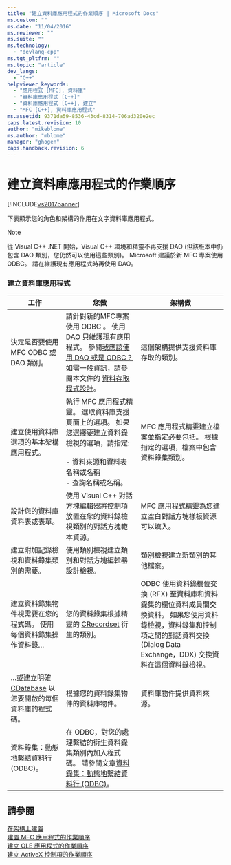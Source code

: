 ```yaml
---
title: "建立資料庫應用程式的作業順序 | Microsoft Docs"
ms.custom: ""
ms.date: "11/04/2016"
ms.reviewer: ""
ms.suite: ""
ms.technology: 
  - "devlang-cpp"
ms.tgt_pltfrm: ""
ms.topic: "article"
dev_langs: 
  - "C++"
helpviewer_keywords: 
  - "應用程式 [MFC], 資料庫"
  - "資料庫應用程式 [C++]"
  - "資料庫應用程式 [C++], 建立"
  - "MFC [C++], 資料庫應用程式"
ms.assetid: 9371da59-8536-43cd-8314-706ad320e2ec
caps.latest.revision: 10
author: "mikeblome"
ms.author: "mblome"
manager: "ghogen"
caps.handback.revision: 6
---
```

# 建立資料庫應用程式的作業順序
[!INCLUDE[vs2017banner](../assembler/inline/includes/vs2017banner.md)]

下表顯示您的角色和架構的作用在文字資料庫應用程式。  
  
> [!NOTE]
>  從 Visual C\+\+ .NET 開始，Visual C\+\+ 環境和精靈不再支援 DAO \(但該版本中仍包含 DAO 類別，您仍然可以使用這些類別\)。  Microsoft 建議於新 MFC 專案使用 ODBC。  請在維護現有應用程式時再使用 DAO。  
  
### 建立資料庫應用程式  
  
|工作|您做|架構做|  
|--------|--------|---------|  
|決定是否要使用 MFC ODBC 或 DAO 類別。|請針對新的MFC專案使用 ODBC 。  使用 DAO 只維護現有應用程式。  參閱[我應該使用 DAO 或是 ODBC？](../data/should-i-use-dao-or-odbc-q.md) 如需一般資訊，請參閱本文件的 [資料存取程式設計](../data/data-access-programming-mfc-atl.md)。|這個架構提供支援資料庫存取的類別。|  
|建立使用資料庫選項的基本架構應用程式。|執行 MFC 應用程式精靈。  選取資料庫支援頁面上的選項。  如果您選擇要建立資料錄檢視的選項，請指定:<br /><br /> -   資料來源和資料表名稱或名稱<br />-   查詢名稱或名稱。|MFC 應用程式精靈建立檔案並指定必要包括。  根據指定的選項，檔案中包含資料錄集類別。|  
|設計您的資料庫資料表或表單。|使用 Visual C\+\+ 對話方塊編輯器將控制項放置在您的資料錄檢視類別的對話方塊範本資源。|MFC 應用程式精靈為您建立空白對話方塊樣板資源可以填入。|  
|建立附加記錄檢視和資料錄集類別的需要。|使用類別檢視建立類別和對話方塊編輯器設計檢視。|類別檢視建立新類別的其他檔案。|  
|建立資料錄集物件視需要在您的程式碼。  使用每個資料錄集操作資料錄…|您的資料錄集根據精靈的 [CRecordset](../mfc/reference/crecordset-class.md) 衍生的類別。|ODBC 使用資料錄欄位交換 \(RFX\) 至資料庫和資料錄集的欄位資料成員間交換資料。  如果您使用資料錄檢視，資料錄集和控制項之間的對話資料交換 \(Dialog Data Exchange，DDX\) 交換資料在這個資料錄檢視。|  
|…或建立明確 [CDatabase](../mfc/reference/cdatabase-class.md) 以您要開啟的每個資料庫的程式碼。|根據您的資料錄集物件的資料庫物件。|資料庫物件提供資料來源。|  
|資料錄集：動態地繫結資料行 \(ODBC\)。|在 ODBC，對您的處理繫結的衍生資料錄集類別內加入程式碼。  請參閱文章[資料錄集：動態地繫結資料行 \(ODBC\)](../data/odbc/recordset-dynamically-binding-data-columns-odbc.md)。||  
  
## 請參閱  
 [在架構上建置](../mfc/building-on-the-framework.md)   
 [建置 MFC 應用程式的作業順序](../mfc/sequence-of-operations-for-building-mfc-applications.md)   
 [建立 OLE 應用程式的作業順序](../mfc/sequence-of-operations-for-creating-ole-applications.md)   
 [建立 ActiveX 控制項的作業順序](../mfc/sequence-of-operations-for-creating-activex-controls.md)
